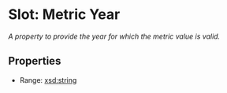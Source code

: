 # Slot: Metric Year
_A property to provide the year for which the metric value is valid._



<!-- no inheritance hierarchy -->


## Properties

 * Range: [xsd:string](http://www.w3.org/2001/XMLSchema#string)







